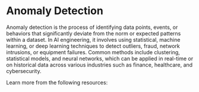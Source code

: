 # Anomaly Detection

Anomaly detection is the process of identifying data points, events, or behaviors that significantly deviate from the norm or expected patterns within a dataset. In AI engineering, it involves using statistical, machine learning, or deep learning techniques to detect outliers, fraud, network intrusions, or equipment failures. Common methods include clustering, statistical models, and neural networks, which can be applied in real-time or on historical data across various industries such as finance, healthcare, and cybersecurity.

Learn more from the following resources:

